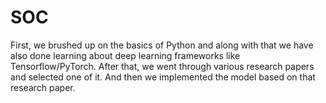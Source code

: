 # SOC

First, we brushed up on the basics of Python and along with that we have also done learning about deep learning frameworks like Tensorflow/PyTorch.
After that, we went through various research papers and selected one of it.
And then we implemented the model based on that research paper.
